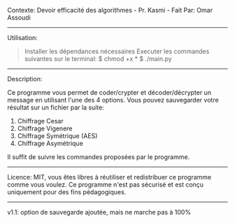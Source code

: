 Contexte: Devoir efficacité des algorithmes - Pr. Kasmi - Fait Par: Omar Assoudi

_________________

Utilisation:

> Installer les dépendances nécessaires
> Executer les commandes suivantes sur le terminal:
$ chmod +x *
$ ./main.py

__________________

Description:

Ce programme vous permet de coder/crypter et décoder/décrypter un message en utilisant l'une des 4 options. Vous pouvez sauvegarder votre résultat sur un fichier par la suite:

1. Chiffrage Cesar
2. Chiffrage Vigenere
3. Chiffrage Symétrique (AES)
4. Chiffrage Asymétrique

Il suffit de suivre les commandes proposées par le programme.

______________________
Licence: MIT, vous êtes libres à réutiliser et redistribuer ce programme comme vous voulez. Ce programme n'est pas sécurisé et est conçu uniquement pour des fins pédagogiques.

______________________

v1.1: option de sauvegarde ajoutée, mais ne marche pas à 100%
